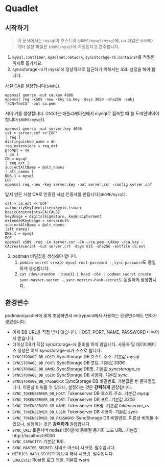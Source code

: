 # Quadlet

## 시작하기

> 이 문서에서는 mysql이 호스트의 `$HOME/mysql/mysql`에, ca 파일은 `$HOME/`, 기타 설정 파일은 `$HOME/mysql`에 저장된다고 간주합니다.

1. `mysql.container`, `mysqlnet.network`, `syncstorage-rs.container`를 적절한 위치로 옮기세요.
2. syncstorage-rs가 mysql에 정상적으로 접근하기 위해서는 SSL 설정을 해야 합니다.

사설 CA를 설정합니다(`$HOME`).

```shell
openssl genrsa -out ca.key 4096
openssl req -x509 -new -key ca.key -days 3650 -sha256 -subj "/CN=TheCA" -out ca.pem
```

서버 키를 생성합니다. DNS.1은 애플리케이션에서 mysql로 접속할 때 쓸 도메인이어야 합니다(`$HOME/mysql`).

```shell
openssl genrsa -out server.key 4096
cat > server.cnf <<'EOF'
[ req ]
distinguished_name = dn
req_extensions = req_ext
prompt = no
[ dn ]
CN = mysql
[ req_ext ]
subjectAltName = @alt_names
[ alt_names ]
DNS.1 = mysql
EOF
openssl req -new -key server.key -out server.csr -config server.cnf
```

앞서 만든 사설 CA로 인증된 사설 인증서를 만듭니다(`$HOME/mysql`).

```shell
cat > ca.ext <<'EOF'
authorityKeyIdentifier=keyid,issuer
basicConstraints=CA:FALSE
keyUsage = digitalSignature, keyEncipherment
extendedKeyUsage = serverAuth
subjectAltName = @alt_names
[alt_names]
DNS.1 = mysql
EOF
openssl x509 -req -in server.csr -CA ~/ca.pem -CAkey ~/ca.key -CAcreateserial -out server.crt -days 825 -sha256 -extfile ca.ext
```

3. podman 비밀값을 생성해야 합니다.
    1. `podman secret create mysql-root-password -`, `sync-password`도 동일하게 생성합니다.
    2. `cat /dev/urandom | base32 | head -c64 | podman secret create sync-master-secret -`, `sync-metrics-hash-secret`도 동일하게 생성합니다.

## 환경변수

podman/quadlet에 맞게 조정하면서 entrypoint에서 사용하는 환경변수에도 변화가 생겼습니다.

* 이제 DB URL을 직접 받지 않습니다. HOST, PORT, NAME, PASSWORD 나누어서 받습니다.
* 더이상 DB가 직접 syncstorage-rs 준비를 하지 않습니다. 사용자 및 데이터베이스 생성은 이제 syncstorage-rs가 스스로 합니다.
* `SYNCSTORAGE_DB_HOST`: SyncStorage DB 호스트 주소. 기본값 _mysql_
* `SYNCSTORAGE_DB_PORT`: SyncStorage DB 포트. 기본값 _3306_
* `SYNCSTORAGE_DB_NAME`: SyncStorage DB명. 기본값 _syncstorage_rs_
* `SYNCSTORAGE_DB_USER`: SyncStorage DB 사용자. 기본값 _sync_
* `SYNCSTORAGE_DB_PASSWORD`: SyncStorage DB 비밀번호. 기본값은 빈 문자열입니다. 이론상 비워둘 수 있으나, 설정하는 것은 **강력하게** 권장합니다.
* `SYNC_TOKENSERVER_DB_HOST`: Tokenserver DB 호스트 주소. 기본값 _mysql_
* `SYNC_TOKENSERVER_DB_PORT`: Tokenserver DB 포트. 기본값 _3306_
* `SYNC_TOKENSERVER_DB_NAME`: Tokenserver DB명. 기본값 _tokenserver_rs_
* `SYNC_TOKENSERVER_DB_USER`: Tokenserver DB 사용자. 기본값 _sync_
* `SYNC_TOKENSERVER_DB_PASSWORD`: SyncStorage DB 비밀번호. 이론상 비워둘 수 있으나, 설정하는 것은 **강력하게** 권장합니다.
* `SYNC_URL`: 토큰서버 nodes 테이블에 등록될 동기화 노드 URL. 기본값 http://localhost:8000
* `SYNC_CAPACITY`: 기본값 100.
* `SYNC_MASTER_SECRET`: 서비스 마스터 시크릿. 필수입니다.
* `METRICS_HASH_SECRET`: 메트릭 해시 시크릿. 필수입니다.
* `LOGLEVEL`: Rust용 로그 레벨. 기본값 warn.